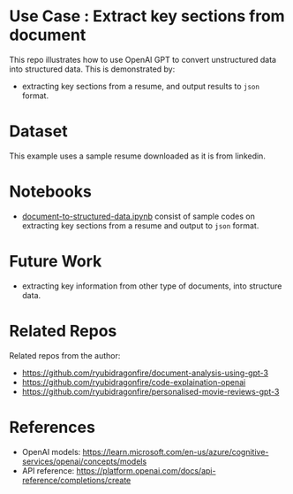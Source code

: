 # Use Case : Extract key sections from document
This repo illustrates how to use OpenAI GPT to convert unstructured data into structured data. This is demonstrated by:
- extracting key sections from a resume, and output results to `json` format.

# Dataset
This example uses a sample resume downloaded as it is from linkedin.

# Notebooks
- [document-to-structured-data.ipynb](./notebooks/document-to-structured-data.ipynb) consist of sample codes on extracting key sections from a resume and output to `json` format. 

# Future Work
- extracting key information from other type of documents, into structure data.

# Related Repos
Related repos from the author:
- https://github.com/ryubidragonfire/document-analysis-using-gpt-3
- https://github.com/ryubidragonfire/code-explaination-openai
- https://github.com/ryubidragonfire/personalised-movie-reviews-gpt-3 

# References
- OpenAI models: https://learn.microsoft.com/en-us/azure/cognitive-services/openai/concepts/models
- API reference: https://platform.openai.com/docs/api-reference/completions/create
